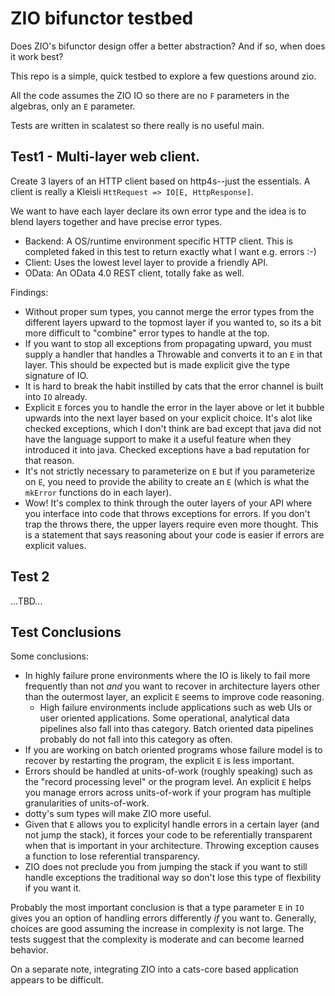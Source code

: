 # ZIO bifunctor testbed

Does ZIO's bifunctor design offer a better abstraction? And if so, when does
it work best?

This repo is a simple, quick testbed to explore a few questions around zio.

All the code assumes the ZIO IO so there are no `F` parameters in the algebras,
only an `E` parameter.

Tests are written in scalatest so there really is no useful main.


## Test1 - Multi-layer web client.

Create 3 layers of an HTTP client based on http4s--just the essentials. A client
is really a Kleisli `HttRequest => IO[E, HttpResponse]`.

We want to have each layer declare its own error type and the idea is to blend
layers together and have precise error types.

* Backend: A OS/runtime environment specific HTTP client. This is completed
  faked in this test to return exactly what I want e.g. errors :-)
* Client: Uses the lowest level layer to provide a friendly API.
* OData: An OData 4.0 REST client, totally fake as well.

Findings:
* Without proper sum types, you cannot merge the error types from the different
  layers upward to the topmost layer if you wanted to, so its a bit more
  difficult to "combine" error types to handle at the top.
* If you want to stop all exceptions from propagating upward, you must supply a
  handler that handles a Throwable and converts it to an `E` in that layer. This
  should be expected but is made explicit give the type signature of IO.
* It is hard to break the habit instilled by cats that the error channel is
  built into `IO` already.
* Explicit `E` forces you to handle the error in the layer above or let it
  bubble upwards into the next layer based on your explicit choice. It's alot
  like checked exceptions, which I don't think are bad except that java did not
  have the language support to make it a useful feature when they introduced it
  into java. Checked exceptions have a bad reputation for that reason.
* It's not strictly necessary to parameterize on `E` but if you parameterize on
  `E`, you need to provide the ability to create an `E` (which is what the
  `mkError` functions do in each layer).
* Wow! It's complex to think through the outer layers of your API where you
  interface into code that throws exceptions for errors. If you don't trap the
  throws there, the upper layers require even more thought. This is a statement
  that says reasoning about your code is easier if errors are explicit values.


## Test 2

...TBD...

## Test Conclusions

Some conclusions:

* In highly failure prone environments where the IO is likely to fail more
frequently than not *and* you want to recover in architecture layers other than
the outermost layer, an explicit `E` seems to improve code reasoning.
  * High failure environments include applications such as web UIs or user
    oriented applications. Some operational, analytical data pipelines also fall
    into thas category. Batch oriented data pipelines probably do not fall into
    this category as often.
* If you are working on batch oriented programs whose failure model is to
recover by restarting the program, the explicit `E` is less important.
* Errors should be handled at units-of-work (roughly speaking) such as the
"record processing level" or the program level. An explicit `E` helps you manage
errors across units-of-work if your program has multiple granularities of
units-of-work.
* dotty's sum types will make ZIO more useful.
* Given that `E` allows you to explicityl handle errors in a certain layer (and
  not jump the stack), it forces your code to be referentially transparent when
  that is important in your architecture. Throwing exception causes a function
  to lose referential transparency.
* ZIO does not preclude you from jumping the stack if you want to still handle
  exceptions the traditional way so don't lose this type of flexbility if you
  want it.

Probably the most important conclusion is that a type parameter `E` in `IO`
gives you an option of handling errors differently *if* you want to. Generally,
choices are good assuming the increase in complexity is not large. The tests
suggest that the complexity is moderate and can become learned behavior.

On a separate note, integrating ZIO into a cats-core based application appears
to be difficult.
